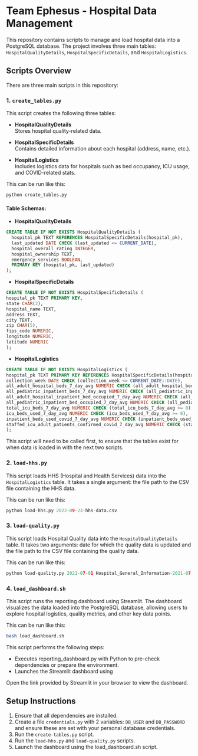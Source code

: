 # Team Ephesus - Hospital Data Management

This repository contains scripts to manage and load hospital data into a PostgreSQL database. The project involves three main tables: `HospitalQualityDetails`, `HospitalSpecificDetails`, and `HospitalLogistics`. 

## Scripts Overview

There are three main scripts in this repository:

### 1. `create_tables.py`
This script creates the following three tables:

- **HospitalQualityDetails**  
  Stores hospital quality-related data.
  
- **HospitalSpecificDetails**  
  Contains detailed information about each hospital (address, name, etc.).
  
- **HospitalLogistics**  
  Includes logistics data for hospitals such as bed occupancy, ICU usage, and COVID-related stats.

This can be run like this:
```python
python create_tables.py
```

#### Table Schemas:

  - **HospitalQualityDetails**
  ```sql
  CREATE TABLE IF NOT EXISTS HospitalQualityDetails (
    hospital_pk TEXT REFERENCES HospitalSpecificDetails(hospital_pk),
    last_updated DATE CHECK (last_updated <= CURRENT_DATE),
    hospital_overall_rating INTEGER,
    hospital_ownership TEXT,
    emergency_services BOOLEAN,
    PRIMARY KEY (hospital_pk, last_updated)
  );
```
  - **HospitalSpecificDetails**
  ```sql
  CREATE TABLE IF NOT EXISTS HospitalSpecificDetails (
  hospital_pk TEXT PRIMARY KEY,
  state CHAR(2),
  hospital_name TEXT,
  address TEXT,
  city TEXT,
  zip CHAR(5),
  fips_code NUMERIC,
  longitude NUMERIC,
  latitude NUMERIC
);
```
  - **HospitalLogistics**
  ```sql
  CREATE TABLE IF NOT EXISTS HospitalLogistics (
  hospital_pk TEXT PRIMARY KEY REFERENCES HospitalSpecificDetails(hospital_pk),
  collection_week DATE CHECK (collection_week <= CURRENT_DATE::DATE),
  all_adult_hospital_beds_7_day_avg NUMERIC CHECK (all_adult_hospital_beds_7_day_avg >= 0),
  all_pediatric_inpatient_beds_7_day_avg NUMERIC CHECK (all_pediatric_inpatient_beds_7_day_avg >= 0),
  all_adult_hospital_inpatient_bed_occupied_7_day_avg NUMERIC CHECK (all_adult_hospital_inpatient_bed_occupied_7_day_avg >= 0),
  all_pediatric_inpatient_bed_occupied_7_day_avg NUMERIC CHECK (all_pediatric_inpatient_bed_occupied_7_day_avg >= 0),
  total_icu_beds_7_day_avg NUMERIC CHECK (total_icu_beds_7_day_avg >= 0),
  icu_beds_used_7_day_avg NUMERIC CHECK (icu_beds_used_7_day_avg >= 0),
  inpatient_beds_used_covid_7_day_avg NUMERIC CHECK (inpatient_beds_used_covid_7_day_avg >= 0),
  staffed_icu_adult_patients_confirmed_covid_7_day_avg NUMERIC CHECK (staffed_icu_adult_patients_confirmed_covid_7_day_avg >= 0)
  );
```
This script will need to be called first, to ensure that the tables exist for when data is loaded in with the next two scripts.

### 2. `load-hhs.py`
This script loads HHS (Hospital and Health Services) data into the `HospitalLogistics` table. It takes a single argument: the file path to the CSV file containing the HHS data.

This can be run like this:
  ```python
python load-hhs.py 2022-09-23-hhs-data.csv
```

### 3. `load-quality.py`
This script loads Hospital Quality data into the `HospitalQualityDetails` table. It takes two arguments: date for which the quality data is updated and the file path to the CSV file containing the quality data.


This can be run like this:
  ```python
python load-quality.py 2021-07-01 Hospital_General_Information-2021-07
```

### 4. `load_dashboard.sh`
This script runs the reporting dashboard using Streamlit. The dashboard visualizes the data loaded into the PostgreSQL database, allowing users to explore hospital logistics, quality metrics, and other key data points.

This can be run like this:
  ```bash
bash load_dashboard.sh
```

This script performs the following steps:

- Executes reporting_dashboard.py with Python to pre-check dependencies or prepare the environment.
- Launches the Streamlit dashboard using

Open the link provided by Streamlit in your browser to view the dashboard.

## Setup Instructions
1. Ensure that all dependencies are installed.
2. Create a file `credentials.py` with 2 variables: `DB_USER` and `DB_PASSWORD` and ensure these are set with your personal database credentials.
3. Run the `create-tables.py` script.
4. Run the `load-hhs.py` and `load-quality.py` scripts.
5. Launch the dashboard using the load_dashboard.sh script.
